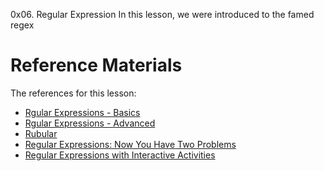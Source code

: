 0x06. Regular Expression
In this lesson, we were introduced to the famed regex

# Reference Materials
The references for this lesson:
- [Rgular Expressions - Basics](https://www.slideshare.net/neha_jain/introducing-regular-expressions)
- [Rgular Expressions - Advanced](https://www.slideshare.net/neha_jain/advanced-regular-expressions-80296518)
- [Rubular](https://rubular.com/)
- [Regular Expressions: Now You Have Two Problems](https://blog.codinghorror.com/regular-expressions-now-you-have-two-problems/)
- [Regular Expressions with Interactive Activities](https://regexone.com/)
